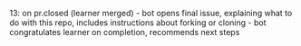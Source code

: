 13: on pr.closed (learner merged)
    - bot opens final issue, explaining what to do with this repo, includes instructions about forking or cloning
    - bot congratulates learner on completion, recommends next steps